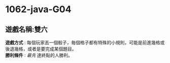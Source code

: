 # 1062-java-G04

## 遊戲名稱:雙六
 
**遊戲方式** : 每個玩家丟一個骰子，毎個格子都有特殊的小規則，可能是前進幾格或後退幾格，或者是要完成某個題目。  
**勝利條件** : _最先_ 達終點的人勝利。
